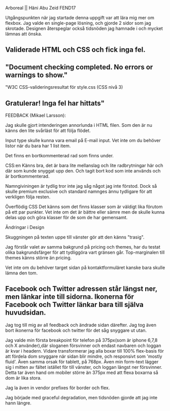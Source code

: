 Arboreal || Häni Abu Zeid FEND17

Utgångspunkten när jag startade denna uppgift var att lära mig mer om flexbox. 
Jag valde en single-page lösning, och gjorde 2 sidor som jag skrotade.
Designen återspeglar också tidsnöden jag hamnade i och mycket lämnas att önska.






Validerade HTML och CSS och fick inga fel.
---------------------------------------------------------------------------------------------
"Document checking completed. No errors or warnings to show."
---------------------------------------------------------------------------------------------
"W3C CSS-valideringsresultat för style.css (CSS nivå 3)

Gratulerar! Inga fel har hittats"
---------------------------------------------------------------------------------------------
FEEDBACK (Mikael Larsson):

Jag skulle gjort intenderingen annorlunda i HTML filen.
Som den är nu känns den lite svårläst för att följa flödet.

Input type skulle kunna vara email på E-mail input.
Vet inte om du behöver listor när du bara har 1 list item.

Det finns en bortkommenterad rad som finns under.

CSS:en Känns bra, det är bara lite mellanslag och lite radbrytningar här och där som kunde snyggat upp den.
Och tagit bort kod som inte används och är bortkommenterad.

Namngiviningen är tydlig tror inte jag såg något jag inte förstod.
Dock så skulle premium exclusive och standard namnges ännu tydligare för att verkligen följa resten.

Överflödig CSS
Det känns som det finns klasser som är väldigt lika förutom på ett par punkter.
Vet inte om det är bättre eller sämre men de skulle kunna delas upp och göra klasser för de som de har gemensamt.


Ändringar i Design

Skuggningen på texten uppe till vänster gör att den känns "trasig".

Jag förstår valet av samma bakgrund på pricing och themes, har du testat olika bakgrundsfärger för att tydliggöra vart gränsen går.
Top-marginalen till themes känns större än pricing.

Vet inte om du behöver target sidan på kontaktformuläret kanske bara skulle lämna den tom.

Facebook och Twitter adressen står längst ner, men länkar inte till sidorna. Ikonerna för Facebook och Twitter länkar bara till själva huvudsidan.
-----------------------------------------------------------------------------------------

Jag tog till mig av all feedback och ändrade sidan därefter. Jag tog även bort ikonerna för facebook och twitter för det såg snyggare ut utan.

Jag valde min första breakpoint för telefon på 375px(som är iphone 6,7,8 och X använder),där sloganen försvinner och endast navbaren och loggan är kvar i headern. Vidare transformerar jag alla boxar till 100% flex-basis för att fördela dom snyggare när sidan blir mindre, och responsivt som 'mostly fluid'. 
Även samma orsak för tablett, på 768px. Även min form-text lägger sig i mitten av fältet istället för till vänster, och loggan längst ner försvinner. Detta tar även hand om mobiler större än 375px med att flexa boxarna så dom är lika stora. 

Jag la även in vendor prefixes för border och flex. 

Jag började med graceful degradation, men tidsnöden gjorde att jag inte hann längre. 





